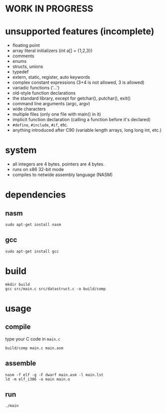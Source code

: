 # WORK IN PROGRESS

# unsupported features (incomplete)
- floating point
- array literal initializers (int a[] = {1,2,3})
- comments
- enums
- structs, unions
- typedef
- extern, static, register, auto keywords
- complex constant expressions (3+4 is not allowed, 3 is allowed)
- variadic functions ('...')
- old-style function declarations
- the standard library, except for getchar(), putchar(), exit()
- command line arguments (argc, argv)
- wide characters
- multiple files (only one file with main() in it)
- implicit function declaration (calling a function before it's declared)
- `#define`, `#include`, `#if`, etc.
- anything introduced after C90 (variable length arrays, long long int, etc.)

# system
- all integers are 4 bytes. pointers are 4 bytes.
- runs on x86 32-bit mode
- compiles to netwide assembly language (NASM)

# dependencies
## nasm
```sudo apt-get install nasm```

## gcc
```sudo apt-get install gcc```

# build
```
mkdir build
gcc src/main.c src/datastruct.c -o build/comp
```

# usage
## compile
type your C code in `main.c`
```
build/comp main.c main.asm
```

## assemble
```
nasm -f elf -g -F dwarf main.asm -l main.lst
ld -m elf_i386 -o main main.o
```

## run
```
./main
```
